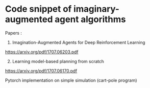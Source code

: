 # Code snippet of imaginary-augmented agent algorithms

Papers : 

1. Imagination-Augmented Agents for Deep Reinforcement Learning

https://arxiv.org/pdf/1707.06203.pdf

2. Learning model-based planning from scratch

https://arxiv.org/pdf/1707.06170.pdf


Pytorch implementation on simple simulation (cart-pole program) 
